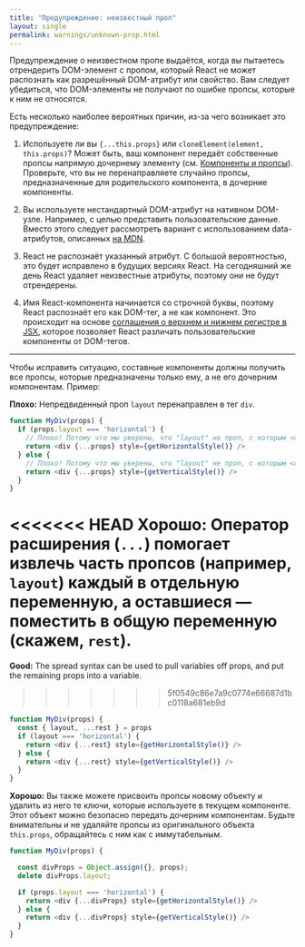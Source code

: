```yaml
---
title: "Предупреждение: неизвестный проп"
layout: single
permalink: warnings/unknown-prop.html
---
```


Предупреждение о неизвестном пропе выдаётся, когда вы пытаетесь отрендерить DOM-элемент с пропом, который React не может распознать как разрешённый DOM-атрибут или свойство. Вам следует убедиться, что DOM-элементы не получают по ошибке пропсы, которые к ним не относятся.

Есть несколько наиболее вероятных причин, из-за чего возникает это предупреждение:

1. Используете ли вы `{...this.props}` или `cloneElement(element, this.props)`? Может быть, ваш компонент передаёт собственные пропсы напрямую дочернему элементу (см. [Компоненты и пропсы](/docs/transferring-props.html)). Проверьте, что вы не перенаправляете случайно пропсы, предназначенные для родительского компонента, в дочерние компоненты.

2. Вы используете нестандартный DOM-атрибут на нативном DOM-узле. Например, с целью представить пользовательские данные. Вместо этого следует рассмотреть вариант с использованием data-атрибутов, описанных [на MDN](https://developer.mozilla.org/ru/docs/Web/Guide/HTML/Using_data_attributes).

3. React не распознаёт указанный атрибут. С большой вероятностью, это будет исправлено в будущих версиях React. На сегодняшний же день React удаляет неизвестные атрибуты, поэтому они не будут отрендерены.

4. Имя React-компонента начинается со строчной буквы, поэтому React распознаёт его как DOM-тег, а не как компонент. Это происходит на основе [соглашения о верхнем и нижнем регистре в JSX](/docs/jsx-in-depth.html#user-defined-components-must-be-capitalized), которое позволяет React различать пользовательские компоненты от DOM-тегов.

---

Чтобы исправить ситуацию, составные компоненты должны получить все пропсы, которые предназначены только ему, а не его дочерним компонентам. Пример:

**Плохо:** Непредвиденный проп `layout` перенаправлен в тег `div`.

```js
function MyDiv(props) {
  if (props.layout === 'horizontal') {
    // Плохо! Потому что мы уверены, что "layout" не проп, с которым <div> работает.
    return <div {...props} style={getHorizontalStyle()} />
  } else {
    // Плохо! Потому что мы уверены, что "layout" не проп, с которым <div> работает.
    return <div {...props} style={getVerticalStyle()} />
  }
}
```

<<<<<<< HEAD
**Хорошо:** Оператор расширения (`...`) помогает извлечь часть пропсов (например, `layout`) каждый в отдельную переменную, а оставшиеся — поместить в общую переменную (скажем, `rest`).
=======
**Good:** The spread syntax can be used to pull variables off props, and put the remaining props into a variable.
>>>>>>> 5f0549c86e7a9c0774e66687d1bc0118a681eb9d

```js
function MyDiv(props) {
  const { layout, ...rest } = props
  if (layout === 'horizontal') {
    return <div {...rest} style={getHorizontalStyle()} />
  } else {
    return <div {...rest} style={getVerticalStyle()} />
  }
}
```

**Хорошо:** Вы также можете присвоить пропсы новому объекту и удалить из него те ключи, которые используете в текущем компоненте. Этот объект можно безопасно передать дочерним компонентам. Будьте внимательны и не удаляйте пропсы из оригинального объекта `this.props`, обращайтесь с ним как с иммутабельным.

```js
function MyDiv(props) {

  const divProps = Object.assign({}, props);
  delete divProps.layout;

  if (props.layout === 'horizontal') {
    return <div {...divProps} style={getHorizontalStyle()} />
  } else {
    return <div {...divProps} style={getVerticalStyle()} />
  }
}
```
